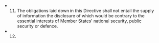 - 11. The obligations laid down in this Directive shall not entail the supply of information the disclosure of which would be contrary to the essential interests of Member States' national security, public security or defence.
- 12. 